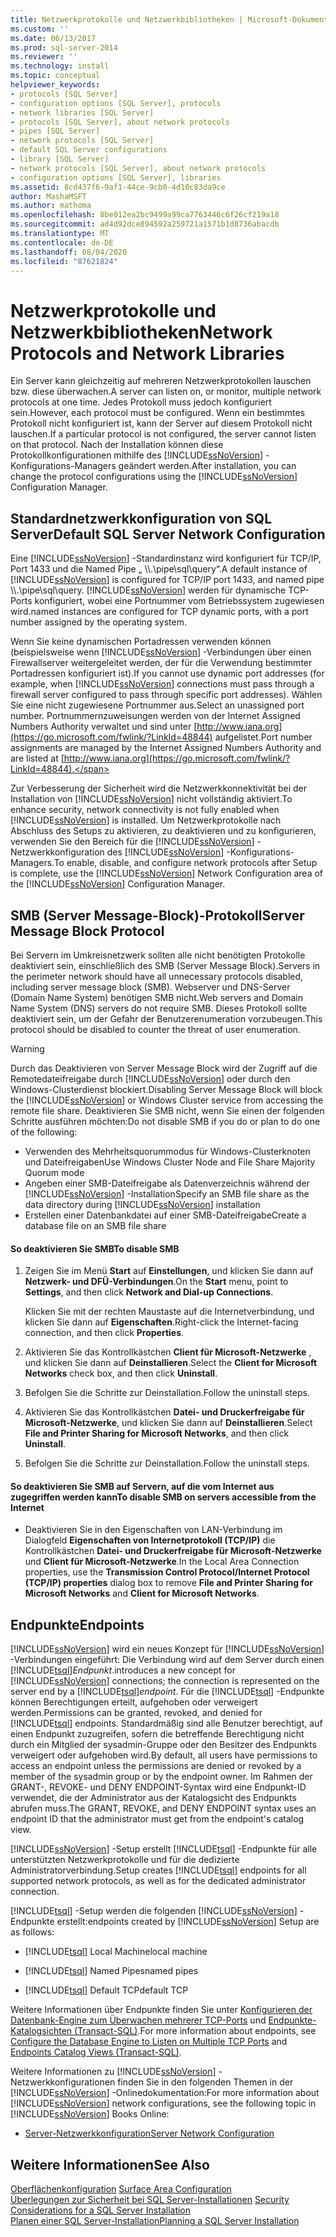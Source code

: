 ```yaml
---
title: Netzwerkprotokolle und Netzwerkbibliotheken | Microsoft-Dokumentation
ms.custom: ''
ms.date: 06/13/2017
ms.prod: sql-server-2014
ms.reviewer: ''
ms.technology: install
ms.topic: conceptual
helpviewer_keywords:
- protocols [SQL Server]
- configuration options [SQL Server], protocols
- network libraries [SQL Server]
- protocols [SQL Server], about network protocols
- pipes [SQL Server]
- network protocols [SQL Server]
- default SQL Server configurations
- library [SQL Server]
- network protocols [SQL Server], about network protocols
- configuration options [SQL Server], libraries
ms.assetid: 8cd437f6-9af1-44ce-9cb0-4d10c83da9ce
author: MashaMSFT
ms.author: mathoma
ms.openlocfilehash: 8be012ea2bc9499a99ca7763446c6f26cf219a18
ms.sourcegitcommit: ad4d92dce894592a259721a1571b1d8736abacdb
ms.translationtype: MT
ms.contentlocale: de-DE
ms.lasthandoff: 08/04/2020
ms.locfileid: "87621824"
---
```

# <a name="network-protocols-and-network-libraries"></a><span data-ttu-id="925ea-102">Netzwerkprotokolle und Netzwerkbibliotheken</span><span class="sxs-lookup"><span data-stu-id="925ea-102">Network Protocols and Network Libraries</span></span>
  <span data-ttu-id="925ea-103">Ein Server kann gleichzeitig auf mehreren Netzwerkprotokollen lauschen bzw. diese überwachen.</span><span class="sxs-lookup"><span data-stu-id="925ea-103">A server can listen on, or monitor, multiple network protocols at one time.</span></span> <span data-ttu-id="925ea-104">Jedes Protokoll muss jedoch konfiguriert sein.</span><span class="sxs-lookup"><span data-stu-id="925ea-104">However, each protocol must be configured.</span></span> <span data-ttu-id="925ea-105">Wenn ein bestimmtes Protokoll nicht konfiguriert ist, kann der Server auf diesem Protokoll nicht lauschen.</span><span class="sxs-lookup"><span data-stu-id="925ea-105">If a particular protocol is not configured, the server cannot listen on that protocol.</span></span> <span data-ttu-id="925ea-106">Nach der Installation können diese Protokollkonfigurationen mithilfe des [!INCLUDE[ssNoVersion](../../includes/ssnoversion-md.md)] -Konfigurations-Managers geändert werden.</span><span class="sxs-lookup"><span data-stu-id="925ea-106">After installation, you can change the protocol configurations using the [!INCLUDE[ssNoVersion](../../includes/ssnoversion-md.md)] Configuration Manager.</span></span>  
  
## <a name="default-sql-server-network-configuration"></a><span data-ttu-id="925ea-107">Standardnetzwerkkonfiguration von SQL Server</span><span class="sxs-lookup"><span data-stu-id="925ea-107">Default SQL Server Network Configuration</span></span>  
 <span data-ttu-id="925ea-108">Eine [!INCLUDE[ssNoVersion](../../includes/ssnoversion-md.md)] -Standardinstanz wird konfiguriert für TCP/IP, Port 1433 und die Named Pipe „ \\\\.\pipe\sql\query“.</span><span class="sxs-lookup"><span data-stu-id="925ea-108">A default instance of [!INCLUDE[ssNoVersion](../../includes/ssnoversion-md.md)] is configured for TCP/IP port 1433, and named pipe \\\\.\pipe\sql\query.</span></span> [!INCLUDE[ssNoVersion](../../includes/ssnoversion-md.md)] <span data-ttu-id="925ea-109">werden für dynamische TCP-Ports konfiguriert, wobei eine Portnummer vom Betriebssystem zugewiesen wird.</span><span class="sxs-lookup"><span data-stu-id="925ea-109">named instances are configured for TCP dynamic ports, with a port number assigned by the operating system.</span></span>  
  
 <span data-ttu-id="925ea-110">Wenn Sie keine dynamischen Portadressen verwenden können (beispielsweise wenn [!INCLUDE[ssNoVersion](../../includes/ssnoversion-md.md)] -Verbindungen über einen Firewallserver weitergeleitet werden, der für die Verwendung bestimmter Portadressen konfiguriert ist).</span><span class="sxs-lookup"><span data-stu-id="925ea-110">If you cannot use dynamic port addresses (for example, when [!INCLUDE[ssNoVersion](../../includes/ssnoversion-md.md)] connections must pass through a firewall server configured to pass through specific port addresses).</span></span> <span data-ttu-id="925ea-111">Wählen Sie eine nicht zugewiesene Portnummer aus.</span><span class="sxs-lookup"><span data-stu-id="925ea-111">Select an unassigned port number.</span></span> <span data-ttu-id="925ea-112">Portnummernzuweisungen werden von der Internet Assigned Numbers Authority verwaltet und sind unter [http://www.iana.org](https://go.microsoft.com/fwlink/?LinkId=48844) aufgelistet.</span><span class="sxs-lookup"><span data-stu-id="925ea-112">Port number assignments are managed by the Internet Assigned Numbers Authority and are listed at [http://www.iana.org](https://go.microsoft.com/fwlink/?LinkId=48844).</span></span>  
  
 <span data-ttu-id="925ea-113">Zur Verbesserung der Sicherheit wird die Netzwerkkonnektivität bei der Installation von [!INCLUDE[ssNoVersion](../../includes/ssnoversion-md.md)] nicht vollständig aktiviert.</span><span class="sxs-lookup"><span data-stu-id="925ea-113">To enhance security, network connectivity is not fully enabled when [!INCLUDE[ssNoVersion](../../includes/ssnoversion-md.md)] is installed.</span></span> <span data-ttu-id="925ea-114">Um Netzwerkprotokolle nach Abschluss des Setups zu aktivieren, zu deaktivieren und zu konfigurieren, verwenden Sie den Bereich für die [!INCLUDE[ssNoVersion](../../includes/ssnoversion-md.md)] -Netzwerkkonfiguration des [!INCLUDE[ssNoVersion](../../includes/ssnoversion-md.md)] -Konfigurations-Managers.</span><span class="sxs-lookup"><span data-stu-id="925ea-114">To enable, disable, and configure network protocols after Setup is complete, use the [!INCLUDE[ssNoVersion](../../includes/ssnoversion-md.md)] Network Configuration area of the [!INCLUDE[ssNoVersion](../../includes/ssnoversion-md.md)] Configuration Manager.</span></span>  
  
## <a name="server-message-block-protocol"></a><span data-ttu-id="925ea-115">SMB (Server Message-Block)-Protokoll</span><span class="sxs-lookup"><span data-stu-id="925ea-115">Server Message Block Protocol</span></span>  
 <span data-ttu-id="925ea-116">Bei Servern im Umkreisnetzwerk sollten alle nicht benötigten Protokolle deaktiviert sein, einschließlich des SMB (Server Message Block).</span><span class="sxs-lookup"><span data-stu-id="925ea-116">Servers in the perimeter network should have all unnecessary protocols disabled, including server message block (SMB).</span></span> <span data-ttu-id="925ea-117">Webserver und DNS-Server (Domain Name System) benötigen SMB nicht.</span><span class="sxs-lookup"><span data-stu-id="925ea-117">Web servers and Domain Name System (DNS) servers do not require SMB.</span></span> <span data-ttu-id="925ea-118">Dieses Protokoll sollte deaktiviert sein, um der Gefahr der Benutzerenumeration vorzubeugen.</span><span class="sxs-lookup"><span data-stu-id="925ea-118">This protocol should be disabled to counter the threat of user enumeration.</span></span>  
  
> [!WARNING]
>  <span data-ttu-id="925ea-119">Durch das Deaktivieren von Server Message Block wird der Zugriff auf die Remotedateifreigabe durch [!INCLUDE[ssNoVersion](../../includes/ssnoversion-md.md)] oder durch den Windows-Clusterdienst blockiert.</span><span class="sxs-lookup"><span data-stu-id="925ea-119">Disabling Server Message Block will block the [!INCLUDE[ssNoVersion](../../includes/ssnoversion-md.md)] or Windows Cluster service from accessing the remote file share.</span></span> <span data-ttu-id="925ea-120">Deaktivieren Sie SMB nicht, wenn Sie einen der folgenden Schritte ausführen möchten:</span><span class="sxs-lookup"><span data-stu-id="925ea-120">Do not disable SMB if you do or plan to do one of the following:</span></span>  
> 
>  -   <span data-ttu-id="925ea-121">Verwenden des Mehrheitsquorummodus für Windows-Clusterknoten und Dateifreigaben</span><span class="sxs-lookup"><span data-stu-id="925ea-121">Use Windows Cluster Node and File Share Majority Quorum mode</span></span>  
> -   <span data-ttu-id="925ea-122">Angeben einer SMB-Dateifreigabe als Datenverzeichnis während der [!INCLUDE[ssNoVersion](../../includes/ssnoversion-md.md)] -Installation</span><span class="sxs-lookup"><span data-stu-id="925ea-122">Specify an SMB file share as the data directory during [!INCLUDE[ssNoVersion](../../includes/ssnoversion-md.md)] installation</span></span>  
> -   <span data-ttu-id="925ea-123">Erstellen einer Datenbankdatei auf einer SMB-Dateifreigabe</span><span class="sxs-lookup"><span data-stu-id="925ea-123">Create a database file on an SMB file share</span></span>  
  
#### <a name="to-disable-smb"></a><span data-ttu-id="925ea-124">So deaktivieren Sie SMB</span><span class="sxs-lookup"><span data-stu-id="925ea-124">To disable SMB</span></span>  
  
1.  <span data-ttu-id="925ea-125">Zeigen Sie im Menü **Start** auf **Einstellungen**, und klicken Sie dann auf **Netzwerk- und DFÜ-Verbindungen**.</span><span class="sxs-lookup"><span data-stu-id="925ea-125">On the **Start** menu, point to **Settings**, and then click **Network and Dial-up Connections**.</span></span>  
  
     <span data-ttu-id="925ea-126">Klicken Sie mit der rechten Maustaste auf die Internetverbindung, und klicken Sie dann auf **Eigenschaften**.</span><span class="sxs-lookup"><span data-stu-id="925ea-126">Right-click the Internet-facing connection, and then click **Properties**.</span></span>  
  
2.  <span data-ttu-id="925ea-127">Aktivieren Sie das Kontrollkästchen **Client für Microsoft-Netzwerke** , und klicken Sie dann auf **Deinstallieren**.</span><span class="sxs-lookup"><span data-stu-id="925ea-127">Select the **Client for Microsoft Networks** check box, and then click **Uninstall**.</span></span>  
  
3.  <span data-ttu-id="925ea-128">Befolgen Sie die Schritte zur Deinstallation.</span><span class="sxs-lookup"><span data-stu-id="925ea-128">Follow the uninstall steps.</span></span>  
  
4.  <span data-ttu-id="925ea-129">Aktivieren Sie das Kontrollkästchen **Datei- und Druckerfreigabe für Microsoft-Netzwerke**, und klicken Sie dann auf **Deinstallieren**.</span><span class="sxs-lookup"><span data-stu-id="925ea-129">Select **File and Printer Sharing for Microsoft Networks**, and then click **Uninstall**.</span></span>  
  
5.  <span data-ttu-id="925ea-130">Befolgen Sie die Schritte zur Deinstallation.</span><span class="sxs-lookup"><span data-stu-id="925ea-130">Follow the uninstall steps.</span></span>  
  
#### <a name="to-disable-smb-on-servers-accessible-from-the-internet"></a><span data-ttu-id="925ea-131">So deaktivieren Sie SMB auf Servern, auf die vom Internet aus zugegriffen werden kann</span><span class="sxs-lookup"><span data-stu-id="925ea-131">To disable SMB on servers accessible from the Internet</span></span>  
  
-   <span data-ttu-id="925ea-132">Deaktivieren Sie in den Eigenschaften von LAN-Verbindung im Dialogfeld **Eigenschaften von Internetprotokoll (TCP/IP)** die Kontrollkästchen **Datei- und Druckerfreigabe für Microsoft-Netzwerke** und **Client für Microsoft-Netzwerke**.</span><span class="sxs-lookup"><span data-stu-id="925ea-132">In the Local Area Connection properties, use the **Transmission Control Protocol/Internet Protocol (TCP/IP) properties** dialog box to remove **File and Printer Sharing for Microsoft Networks** and **Client for Microsoft Networks**.</span></span>  
  
## <a name="endpoints"></a><span data-ttu-id="925ea-133">Endpunkte</span><span class="sxs-lookup"><span data-stu-id="925ea-133">Endpoints</span></span>  
 [!INCLUDE[ssNoVersion](../../includes/ssnoversion-md.md)] <span data-ttu-id="925ea-134">wird ein neues Konzept für [!INCLUDE[ssNoVersion](../../includes/ssnoversion-md.md)] -Verbindungen eingeführt: Die Verbindung wird auf dem Server durch einen [!INCLUDE[tsql](../../includes/tsql-md.md)]*Endpunkt*.</span><span class="sxs-lookup"><span data-stu-id="925ea-134">introduces a new concept for [!INCLUDE[ssNoVersion](../../includes/ssnoversion-md.md)] connections; the connection is represented on the server end by a [!INCLUDE[tsql](../../includes/tsql-md.md)]*endpoint*.</span></span> <span data-ttu-id="925ea-135">Für die [!INCLUDE[tsql](../../includes/tsql-md.md)] -Endpunkte können Berechtigungen erteilt, aufgehoben oder verweigert werden.</span><span class="sxs-lookup"><span data-stu-id="925ea-135">Permissions can be granted, revoked, and denied for [!INCLUDE[tsql](../../includes/tsql-md.md)] endpoints.</span></span> <span data-ttu-id="925ea-136">Standardmäßig sind alle Benutzer berechtigt, auf einen Endpunkt zuzugreifen, sofern die betreffende Berechtigung nicht durch ein Mitglied der sysadmin-Gruppe oder den Besitzer des Endpunkts verweigert oder aufgehoben wird.</span><span class="sxs-lookup"><span data-stu-id="925ea-136">By default, all users have permissions to access an endpoint unless the permissions are denied or revoked by a member of the sysadmin group or by the endpoint owner.</span></span> <span data-ttu-id="925ea-137">Im Rahmen der GRANT-, REVOKE- und DENY ENDPOINT-Syntax wird eine Endpunkt-ID verwendet, die der Administrator aus der Katalogsicht des Endpunkts abrufen muss.</span><span class="sxs-lookup"><span data-stu-id="925ea-137">The GRANT, REVOKE, and DENY ENDPOINT syntax uses an endpoint ID that the administrator must get from the endpoint's catalog view.</span></span>  
  
 [!INCLUDE[ssNoVersion](../../includes/ssnoversion-md.md)] <span data-ttu-id="925ea-138">-Setup erstellt [!INCLUDE[tsql](../../includes/tsql-md.md)] -Endpunkte für alle unterstützten Netzwerkprotokolle und für die dedizierte Administratorverbindung.</span><span class="sxs-lookup"><span data-stu-id="925ea-138">Setup creates [!INCLUDE[tsql](../../includes/tsql-md.md)] endpoints for all supported network protocols, as well as for the dedicated administrator connection.</span></span>  
  
 [!INCLUDE[tsql](../../includes/tsql-md.md)] <span data-ttu-id="925ea-139">-Setup werden die folgenden [!INCLUDE[ssNoVersion](../../includes/ssnoversion-md.md)] -Endpunkte erstellt:</span><span class="sxs-lookup"><span data-stu-id="925ea-139">endpoints created by [!INCLUDE[ssNoVersion](../../includes/ssnoversion-md.md)] Setup are as follows:</span></span>  
  
-   [!INCLUDE[tsql](../../includes/tsql-md.md)] <span data-ttu-id="925ea-140">Local Machine</span><span class="sxs-lookup"><span data-stu-id="925ea-140">local machine</span></span>  
  
-   [!INCLUDE[tsql](../../includes/tsql-md.md)] <span data-ttu-id="925ea-141">Named Pipes</span><span class="sxs-lookup"><span data-stu-id="925ea-141">named pipes</span></span>  
  
-   [!INCLUDE[tsql](../../includes/tsql-md.md)] <span data-ttu-id="925ea-142">Default TCP</span><span class="sxs-lookup"><span data-stu-id="925ea-142">default TCP</span></span>  
  
 <span data-ttu-id="925ea-143">Weitere Informationen über Endpunkte finden Sie unter [Konfigurieren der Datenbank-Engine zum Überwachen mehrerer TCP-Ports](../../database-engine/configure-windows/configure-the-database-engine-to-listen-on-multiple-tcp-ports.md) und [Endpunkte-Katalogsichten &#40;Transact-SQL&#41;](/sql/relational-databases/system-catalog-views/endpoints-catalog-views-transact-sql).</span><span class="sxs-lookup"><span data-stu-id="925ea-143">For more information about endpoints, see [Configure the Database Engine to Listen on Multiple TCP Ports](../../database-engine/configure-windows/configure-the-database-engine-to-listen-on-multiple-tcp-ports.md) and [Endpoints Catalog Views &#40;Transact-SQL&#41;](/sql/relational-databases/system-catalog-views/endpoints-catalog-views-transact-sql).</span></span>  
  
 <span data-ttu-id="925ea-144">Weitere Informationen zu [!INCLUDE[ssNoVersion](../../includes/ssnoversion-md.md)] -Netzwerkkonfigurationen finden Sie in den folgenden Themen in der [!INCLUDE[ssNoVersion](../../includes/ssnoversion-md.md)] -Onlinedokumentation:</span><span class="sxs-lookup"><span data-stu-id="925ea-144">For more information about [!INCLUDE[ssNoVersion](../../includes/ssnoversion-md.md)] network configurations, see the following topic in [!INCLUDE[ssNoVersion](../../includes/ssnoversion-md.md)] Books Online:</span></span>  
  
-   [<span data-ttu-id="925ea-145">Server-Netzwerkkonfiguration</span><span class="sxs-lookup"><span data-stu-id="925ea-145">Server Network Configuration</span></span>](../../database-engine/configure-windows/server-network-configuration.md)  
  
## <a name="see-also"></a><span data-ttu-id="925ea-146">Weitere Informationen</span><span class="sxs-lookup"><span data-stu-id="925ea-146">See Also</span></span>  
 <span data-ttu-id="925ea-147">[Oberflächenkonfiguration](../../relational-databases/security/surface-area-configuration.md) </span><span class="sxs-lookup"><span data-stu-id="925ea-147">[Surface Area Configuration](../../relational-databases/security/surface-area-configuration.md) </span></span>  
 <span data-ttu-id="925ea-148">[Überlegungen zur Sicherheit bei SQL Server-Installationen](../../../2014/sql-server/install/security-considerations-for-a-sql-server-installation.md) </span><span class="sxs-lookup"><span data-stu-id="925ea-148">[Security Considerations for a SQL Server Installation](../../../2014/sql-server/install/security-considerations-for-a-sql-server-installation.md) </span></span>  
 [<span data-ttu-id="925ea-149">Planen einer SQL Server-Installation</span><span class="sxs-lookup"><span data-stu-id="925ea-149">Planning a SQL Server Installation</span></span>](../../../2014/sql-server/install/planning-a-sql-server-installation.md)  
  
  
